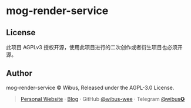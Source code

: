 # mog-render-service

## License

此项目 AGPLv3 授权开源，使用此项目进行的二次创作或者衍生项目也必须开源。

## Author

mog-render-service © Wibus, Released under the AGPL-3.0 License. 

> [Personal Website](http://iucky.cn/) · [Blog](https://blog.iucky.cn/) · GitHub [@wibus-wee](https://github.com/wibus-wee/) · Telegram [@wibus✪](https://t.me/wibus_wee)